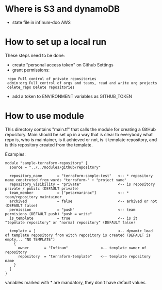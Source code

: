 # Where is S3 and dynamoDB
- state file in infinum-doo AWS

# How to set up a local run

These steps need to be done:
- create "personal access token" on Github Settings
- grant permissions:
```
 repo Full control of private repositories
 admin:org Full control of orgs and teams, read and write org projects
 delete_repo Delete repositories
```
- add a token to ENVIRONMENT variables as GITHUB_TOKEN

# How to use module

This directory contains "main.tf" that calls the module for creating a GitHub repository. Main should be set up in a way that is clear to everybody what repo is, who is maintainer, is it achieved or not, is it template repository, and is this repository created from the template.

Examples:

```
module "sample-terraform-repository" {
  source = "../../modules/github/repository"

  repository_name       = "terraform-sample-test"   <-- * repository name construted from words "terraform-" + "project name"
  repository_visibility = "private"                 <-- is repository private / pubilc (DEFAULT private)
  team_member           = ["petarmarinac"]          <-- * team/repository maintainer
  archived              = false                     <-- arhived or not (DEFAULT false)
  permission            = "push"                    <-- team permisions (DEFAULT push) "push = write"
  is_template           = true                      <-- is it "tepmlate repository" or "normal repository" (DEFAULT false)
  
  template = [                                      <-- dynamic load of template repository from witch repository is created (DEFAULT is empty,.. "NO TEMPLATE")
    {
      owner       = "Infinum"               <-- template owner of repository
      repository  = "terraform-template"    <-- template repository name
    }
  ]
}
```

variables marked with * are mandatory, they don't have default values.